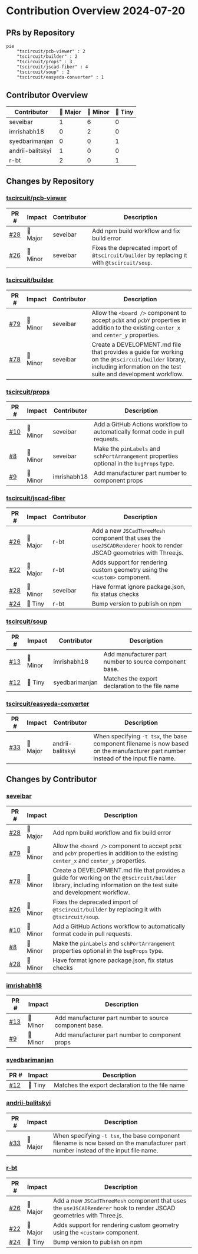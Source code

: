 # Contribution Overview 2024-07-20

## PRs by Repository

```mermaid
pie
    "tscircuit/pcb-viewer" : 2
    "tscircuit/builder" : 2
    "tscircuit/props" : 3
    "tscircuit/jscad-fiber" : 4
    "tscircuit/soup" : 2
    "tscircuit/easyeda-converter" : 1
```

## Contributor Overview

| Contributor | 🐳 Major | 🐙 Minor | 🐌 Tiny |
|-------------|-------|-------|-------|
| seveibar | 1 | 6 | 0 |
| imrishabh18 | 0 | 2 | 0 |
| syedbarimanjan | 0 | 0 | 1 |
| andrii-balitskyi | 1 | 0 | 0 |
| r-bt | 2 | 0 | 1 |

## Changes by Repository

### [tscircuit/pcb-viewer](https://github.com/tscircuit/pcb-viewer)

| PR # | Impact | Contributor | Description |
|------|--------|-------------|-------------|
| [#28](https://github.com/tscircuit/pcb-viewer/pull/28) | 🐳 Major | seveibar | Add npm build workflow and fix build error |
| [#26](https://github.com/tscircuit/pcb-viewer/pull/26) | 🐙 Minor | seveibar | Fixes the deprecated import of `@tscircuit/builder` by replacing it with `@tscircuit/soup`. |

### [tscircuit/builder](https://github.com/tscircuit/builder)

| PR # | Impact | Contributor | Description |
|------|--------|-------------|-------------|
| [#79](https://github.com/tscircuit/builder/pull/79) | 🐙 Minor | seveibar | Allow the `<board />` component to accept `pcbX` and `pcbY` properties in addition to the existing `center_x` and `center_y` properties. |
| [#78](https://github.com/tscircuit/builder/pull/78) | 🐙 Minor | seveibar | Create a DEVELOPMENT.md file that provides a guide for working on the `@tscircuit/builder` library, including information on the test suite and development workflow. |

### [tscircuit/props](https://github.com/tscircuit/props)

| PR # | Impact | Contributor | Description |
|------|--------|-------------|-------------|
| [#10](https://github.com/tscircuit/props/pull/10) | 🐙 Minor | seveibar | Add a GitHub Actions workflow to automatically format code in pull requests. |
| [#8](https://github.com/tscircuit/props/pull/8) | 🐙 Minor | seveibar | Make the `pinLabels` and `schPortArrangement` properties optional in the `bugProps` type. |
| [#9](https://github.com/tscircuit/props/pull/9) | 🐙 Minor | imrishabh18 | Add manufacturer part number to component props |

### [tscircuit/jscad-fiber](https://github.com/tscircuit/jscad-fiber)

| PR # | Impact | Contributor | Description |
|------|--------|-------------|-------------|
| [#26](https://github.com/tscircuit/jscad-fiber/pull/26) | 🐳 Major | r-bt | Add a new `JSCadThreeMesh` component that uses the `useJSCADRenderer` hook to render JSCAD geometries with Three.js. |
| [#22](https://github.com/tscircuit/jscad-fiber/pull/22) | 🐳 Major | r-bt | Adds support for rendering custom geometry using the `<custom>` component. |
| [#28](https://github.com/tscircuit/jscad-fiber/pull/28) | 🐙 Minor | seveibar | Have format ignore package.json, fix status checks |
| [#24](https://github.com/tscircuit/jscad-fiber/pull/24) | 🐌 Tiny | r-bt | Bump version to publish on npm |

### [tscircuit/soup](https://github.com/tscircuit/soup)

| PR # | Impact | Contributor | Description |
|------|--------|-------------|-------------|
| [#13](https://github.com/tscircuit/soup/pull/13) | 🐙 Minor | imrishabh18 | Add manufacturer part number to source component base. |
| [#12](https://github.com/tscircuit/soup/pull/12) | 🐌 Tiny | syedbarimanjan | Matches the export declaration to the file name |

### [tscircuit/easyeda-converter](https://github.com/tscircuit/easyeda-converter)

| PR # | Impact | Contributor | Description |
|------|--------|-------------|-------------|
| [#33](https://github.com/tscircuit/easyeda-converter/pull/33) | 🐳 Major | andrii-balitskyi | When specifying `-t tsx`, the base component filename is now based on the manufacturer part number instead of the input file name. |

## Changes by Contributor

### [seveibar](https://github.com/seveibar)

| PR # | Impact | Description |
|------|--------|-------------|
| [#28](https://github.com/tscircuit/pcb-viewer/pull/28) | 🐳 Major | Add npm build workflow and fix build error |
| [#79](https://github.com/tscircuit/builder/pull/79) | 🐙 Minor | Allow the `<board />` component to accept `pcbX` and `pcbY` properties in addition to the existing `center_x` and `center_y` properties. |
| [#78](https://github.com/tscircuit/builder/pull/78) | 🐙 Minor | Create a DEVELOPMENT.md file that provides a guide for working on the `@tscircuit/builder` library, including information on the test suite and development workflow. |
| [#26](https://github.com/tscircuit/pcb-viewer/pull/26) | 🐙 Minor | Fixes the deprecated import of `@tscircuit/builder` by replacing it with `@tscircuit/soup`. |
| [#10](https://github.com/tscircuit/props/pull/10) | 🐙 Minor | Add a GitHub Actions workflow to automatically format code in pull requests. |
| [#8](https://github.com/tscircuit/props/pull/8) | 🐙 Minor | Make the `pinLabels` and `schPortArrangement` properties optional in the `bugProps` type. |
| [#28](https://github.com/tscircuit/jscad-fiber/pull/28) | 🐙 Minor | Have format ignore package.json, fix status checks |

### [imrishabh18](https://github.com/imrishabh18)

| PR # | Impact | Description |
|------|--------|-------------|
| [#13](https://github.com/tscircuit/soup/pull/13) | 🐙 Minor | Add manufacturer part number to source component base. |
| [#9](https://github.com/tscircuit/props/pull/9) | 🐙 Minor | Add manufacturer part number to component props |

### [syedbarimanjan](https://github.com/syedbarimanjan)

| PR # | Impact | Description |
|------|--------|-------------|
| [#12](https://github.com/tscircuit/soup/pull/12) | 🐌 Tiny | Matches the export declaration to the file name |

### [andrii-balitskyi](https://github.com/andrii-balitskyi)

| PR # | Impact | Description |
|------|--------|-------------|
| [#33](https://github.com/tscircuit/easyeda-converter/pull/33) | 🐳 Major | When specifying `-t tsx`, the base component filename is now based on the manufacturer part number instead of the input file name. |

### [r-bt](https://github.com/r-bt)

| PR # | Impact | Description |
|------|--------|-------------|
| [#26](https://github.com/tscircuit/jscad-fiber/pull/26) | 🐳 Major | Add a new `JSCadThreeMesh` component that uses the `useJSCADRenderer` hook to render JSCAD geometries with Three.js. |
| [#22](https://github.com/tscircuit/jscad-fiber/pull/22) | 🐳 Major | Adds support for rendering custom geometry using the `<custom>` component. |
| [#24](https://github.com/tscircuit/jscad-fiber/pull/24) | 🐌 Tiny | Bump version to publish on npm |

